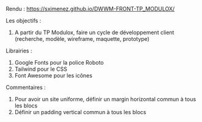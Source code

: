 Rendu : https://sximenez.github.io/DWWM-FRONT-TP_MODULOX/

Les objectifs : 
1. A partir du TP Modulox, faire un cycle de développement client (recherche, modèle, wireframe, maquette, prototype)

Librairies :
1. Google Fonts pour la police Roboto 
2. Tailwind pour le CSS
3. Font Awesome pour les icônes

Commentaires :
1. Pour avoir un site uniforme, définir un margin horizontal commun à tous les blocs
2. Définir un padding vertical commun à tous les blocs